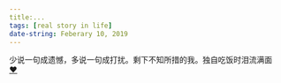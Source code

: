 ```yaml
---
title:...
tags: [real story in life]
date-string: Feberary 10, 2019
---
```


少说一句成遗憾，多说一句成打扰。剩下不知所措的我。独自吃饭时泪流满面<br>
<a href="https://www.zhihu.com/question/40524594">❤</a>
